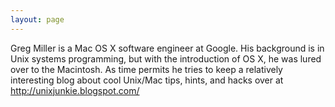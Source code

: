 ```yaml
---
layout: page
---
```





Greg Miller is a Mac OS X software engineer at Google.  His background is in Unix systems programming, but with the introduction of OS X, he was lured over to the Macintosh.  As time permits he tries to keep a relatively interesting blog about cool Unix/Mac tips, hints, and hacks over at http://unixjunkie.blogspot.com/
